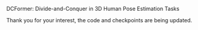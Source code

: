 DCFormer: Divide-and-Conquer in 3D Human Pose Estimation Tasks

Thank you for your interest, the code and checkpoints are being updated.
